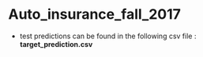 # Auto_insurance_fall_2017


- test predictions can be found in the following csv file : **target_prediction.csv**
